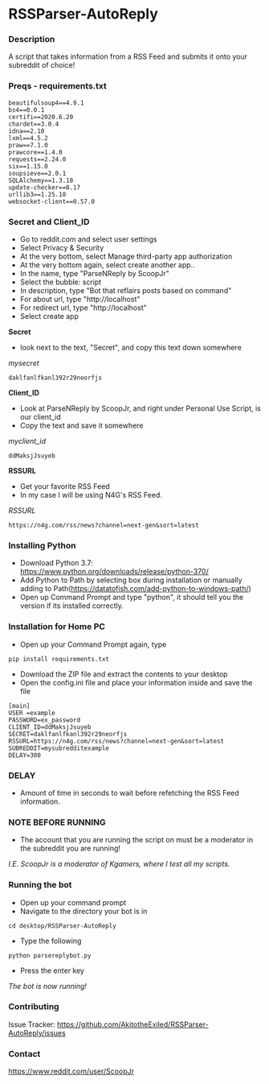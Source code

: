 
# RSSParser-AutoReply

### Description
A script that takes information from a RSS Feed and submits it onto your subreddit of choice!

### Preqs - requirements.txt
```
beautifulsoup4==4.9.1
bs4==0.0.1
certifi==2020.6.20
chardet==3.0.4
idna==2.10
lxml==4.5.2
praw==7.1.0
prawcore==1.4.0
requests==2.24.0
six==1.15.0
soupsieve==2.0.1
SQLAlchemy==1.3.18
update-checker==0.17
urllib3==1.25.10
websocket-client==0.57.0
```



### Secret and Client_ID
* Go to reddit.com and select user settings
* Select Privacy & Security
* At the very bottom, select Manage third-party app authorization
* At the very bottom again, select create another app..
* In the name, type "ParseNReply by ScoopJr"
* Select the bubble: script
* In description, type "Bot that reflairs posts based on command"
* For about url, type "http://localhost"
* For redirect url, type "http://localhost"
* Select create app

**Secret**
* look next to the text, "Secret", and copy this text down somewhere

*mysecret*
```
daklfanlfkanl392r29neorfjs
```

**Client_ID**
* Look at ParseNReply by ScoopJr, and right under Personal Use Script, is our client_id
* Copy the text and save it somewhere

*myclient_id*
```
ddMaksjJsuyeb
```

**RSSURL**
* Get your favorite RSS Feed
* In my case I will be using N4G's RSS Feed.

*RSSURL*
```
https://n4g.com/rss/news?channel=next-gen&sort=latest
```

### Installing Python
* Download Python 3.7: https://www.python.org/downloads/release/python-370/
* Add Python to Path by selecting box during installation or manually adding to Path(https://datatofish.com/add-python-to-windows-path/)
* Open up Command Prompt and type "python", it should tell you the version if its installed correctly.

### Installation for Home PC
* Open up your Command Prompt again, type 
```
pip install requirements.txt
```
* Download the ZIP file and extract the contents to your desktop
* Open the config.ini file and place your information inside and save the file

```
[main]
USER =example
PASSWORD=ex_password
CLIENT_ID=ddMaksjJsuyeb
SECRET=daklfanlfkanl392r29neorfjs
RSSURL=https://n4g.com/rss/news?channel=next-gen&sort=latest
SUBREDDIT=mysubredditexample
DELAY=300
```
### DELAY
* Amount of time in seconds to wait before refetching the RSS Feed information.


### NOTE BEFORE RUNNING
* The account that you are running the script on must be a moderator in the subreddit you are running!

*I.E. ScoopJr is a moderator of Kgamers, where I test all my scripts.*

### Running the bot
* Open up your command prompt
* Navigate to the directory your bot is in
```
cd desktop/RSSParser-AutoReply
```
* Type the following
```
python parsereplybot.py
```
* Press the enter key

*The bot is now running!*

### Contributing
Issue Tracker: https://github.com/AkitotheExiled/RSSParser-AutoReply/issues

### Contact
https://www.reddit.com/user/ScoopJr

